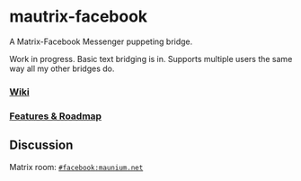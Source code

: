 # mautrix-facebook
A Matrix-Facebook Messenger puppeting bridge.

Work in progress. Basic text bridging is in. Supports multiple users the same way all my other bridges do.

### [Wiki](https://github.com/tulir/mautrix-facebook/wiki)

### [Features & Roadmap](https://github.com/tulir/mautrix-facebook/blob/master/ROADMAP.md)

## Discussion
Matrix room: [`#facebook:maunium.net`](https://matrix.to/#/#facebook:maunium.net)
